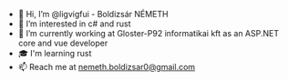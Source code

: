 - 👋 Hi, I’m @ligvigfui - Boldizsár NÉMETH
- 👀 I’m interested in c# and rust
- 🏢 I’m currently working at Gloster-P92 informatikai kft as an ASP.NET core and vue developer 
- 🎓 I'm learning rust
- 📫 Reach me at nemeth.boldizsar0@gmail.com

<!---
ligvigfui/ligvigfui is a ✨ special ✨ repository because its `README.md` (this file) appears on your GitHub profile.
You can click the Preview link to take a look at your changes.
--->
